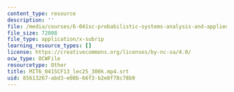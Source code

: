 ```yaml
---
content_type: resource
description: ''
file: /media/courses/6-041sc-probabilistic-systems-analysis-and-applied-probability-fall-2013/85613267abd3e08b66f3b2e8f78c78b9_MIT6_041SCF13_lec25_300k.mp4.srt
file_size: 72808
file_type: application/x-subrip
learning_resource_types: []
license: https://creativecommons.org/licenses/by-nc-sa/4.0/
ocw_type: OCWFile
resourcetype: Other
title: MIT6_041SCF13_lec25_300k.mp4.srt
uid: 85613267-abd3-e08b-66f3-b2e8f78c78b9
---
```

